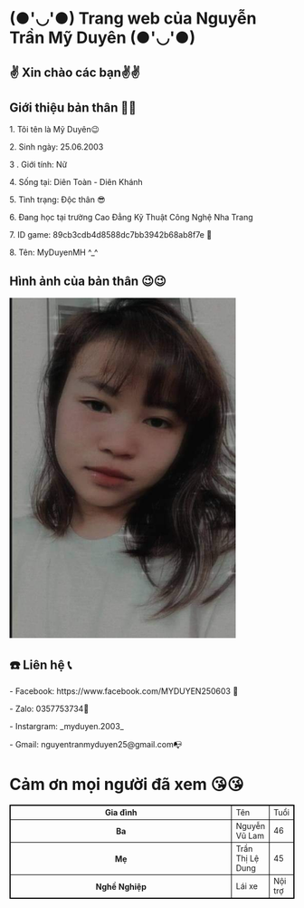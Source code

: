 
  <html>
  <head>
	  <h1> (●'◡'●) Trang web của Nguyễn Trần Mỹ Duyên (●'◡'●)</h1>
	  <meta charset="utf-8">
	 <style> table,tr,td,th {  border: 1px solid black;
		 width: 100%;
}
		  </style>
</head>
<body>
	<h2>✌️ Xin chào các bạn✌️✌️ </h2>
        <h2>Giới thiệu bản thân 🙋‍♀️</h2>
             <p>1. Tôi tên là Mỹ Duyên😉 </p>
	     <p>2. Sinh ngày: 25.06.2003</p>
	     <p>3
		     . Giới tính: Nữ</p>
	     <p>4. Sống tại: Diên Toàn - Diên Khánh</p>
	     <P>5. Tình trạng: Độc thân 😎</p>
	     <p>6. Đang học tại trường Cao Đẳng Kỹ Thuật Công Nghệ Nha Trang</p>
	     <p>7. ID game: 89cb3cdb4d8588dc7bb3942b68ab8f7e 🥇 </p>
	     <p>8. Tên: MyDuyenMH ^_^ </p>
	<h2> Hình ảnh của bản thân 😉😉</h2>
             <img src="271652843_652429902446767_453189311942881898_n.jpg" width="400" height="600" />
        <h2> ☎️ Liên hệ 📞</h2>
		<p>- Facebook: https://www.facebook.com/MYDUYEN250603 📲 </p>
		<p>- Zalo: 0357753734📱</p>
		<p>-  Instargram: _myduyen.2003_ </p>
		<p>- Gmail: nguyentranmyduyen25@gmail.com📭 </p>
		 <h1> Cảm ơn mọi người đã xem 😘😘</h1>
  
  <table>
  <tr>
    <th>Gia đình</th>
    <td>Tên </td>
    <td>Tuổi </td>
  </tr>
  <tr>
    <th> Ba </th>
    <td>Nguyễn Vũ Lam</td>
    <td>46</td>
  </tr>
  <tr>
    <th>Mẹ</th>
    <td>Trần Thị Lệ Dung</td>
    <td>45</td>
  </tr>
<tr>
	<th>Nghề Nghiệp</th>
	<td> Lái xe </td>
	<td> Nội trợ</td>
</table>
  
 
   
